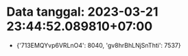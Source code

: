 # Data tanggal: 2023-03-21 23:44:52.089810+07:00

* {'713EMQYvp6VRLnO4': 8040, 'gv8hrBhLNjSnThti': 7537}
